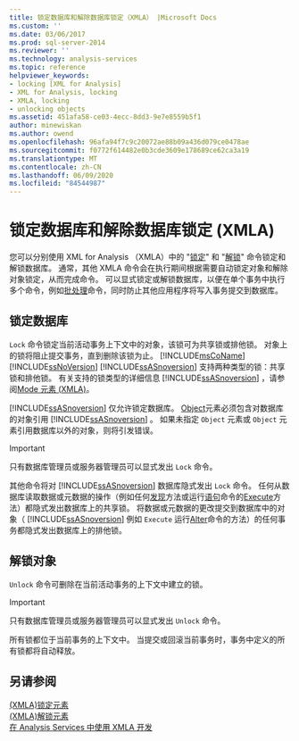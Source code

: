 ```yaml
---
title: 锁定数据库和解除数据库锁定（XMLA） |Microsoft Docs
ms.custom: ''
ms.date: 03/06/2017
ms.prod: sql-server-2014
ms.reviewer: ''
ms.technology: analysis-services
ms.topic: reference
helpviewer_keywords:
- locking [XML for Analysis]
- XML for Analysis, locking
- XMLA, locking
- unlocking objects
ms.assetid: 451afa58-ce03-4ecc-8dd3-9e7e8559b5f1
author: minewiskan
ms.author: owend
ms.openlocfilehash: 96afa94f7c9c20072ae88b09a436d079ce0478ae
ms.sourcegitcommit: f0772f614482e0b3cde3609e178689ce62ca3a19
ms.translationtype: MT
ms.contentlocale: zh-CN
ms.lasthandoff: 06/09/2020
ms.locfileid: "84544987"
---
```

# <a name="locking-and-unlocking-databases-xmla"></a>锁定数据库和解除数据库锁定 (XMLA)
  您可以分别使用 XML for Analysis （XMLA）中的 "[锁定](https://docs.microsoft.com/bi-reference/xmla/xml-elements-commands/lock-element-xmla)" 和 "[解锁](https://docs.microsoft.com/bi-reference/xmla/xml-elements-commands/lock-element-xmla)" 命令锁定和解锁数据库。 通常，其他 XMLA 命令会在执行期间根据需要自动锁定对象和解除对象锁定，从而完成命令。 可以显式锁定或解锁数据库，以便在单个事务中执行多个命令，例如[批处理](https://docs.microsoft.com/bi-reference/xmla/xml-elements-commands/batch-element-xmla)命令，同时防止其他应用程序将写入事务提交到数据库。  
  
## <a name="locking-databases"></a>锁定数据库  
 `Lock` 命令锁定当前活动事务上下文中的对象，该锁可为共享锁或排他锁。 对象上的锁将阻止提交事务，直到删除该锁为止。 [!INCLUDE[msCoName](../../includes/msconame-md.md)] [!INCLUDE[ssNoVersion](../../includes/ssnoversion-md.md)] [!INCLUDE[ssASnoversion](../../includes/ssasnoversion-md.md)] 支持两种类型的锁：共享锁和排他锁。 有关支持的锁类型的详细信息 [!INCLUDE[ssASnoversion](../../includes/ssasnoversion-md.md)] ，请参阅[Mode 元素 &#40;XMLA&#41;](https://docs.microsoft.com/bi-reference/xmla/xml-elements-properties/mode-element-xmla)。  
  
 [!INCLUDE[ssASnoversion](../../includes/ssasnoversion-md.md)] 仅允许锁定数据库。 [Object](https://docs.microsoft.com/bi-reference/xmla/xml-elements-properties/object-element-xmla)元素必须包含对数据库的对象引用 [!INCLUDE[ssASnoversion](../../includes/ssasnoversion-md.md)] 。 如果未指定 `Object` 元素或 `Object` 元素引用数据库以外的对象，则将引发错误。  
  
> [!IMPORTANT]  
>  只有数据库管理员或服务器管理员可以显式发出 `Lock` 命令。  
  
 其他命令将对 [!INCLUDE[ssASnoversion](../../includes/ssasnoversion-md.md)] 数据库隐式发出 `Lock` 命令。 任何从数据库读取数据或元数据的操作（例如任何[发现](https://docs.microsoft.com/bi-reference/xmla/xml-elements-methods-discover)方法或运行[语句](https://docs.microsoft.com/bi-reference/xmla/xml-elements-commands/statement-element-xmla)命令的[Execute](https://docs.microsoft.com/bi-reference/xmla/xml-elements-methods-execute)方法）都隐式发出数据库上的共享锁。 将数据或元数据的更改提交到数据库中的对象（ [!INCLUDE[ssASnoversion](../../includes/ssasnoversion-md.md)] 例如 `Execute` 运行[Alter](https://docs.microsoft.com/bi-reference/xmla/xml-elements-commands/alter-element-xmla)命令的方法）的任何事务都隐式发出数据库上的排他锁。  
  
## <a name="unlocking-objects"></a>解锁对象  
 `Unlock` 命令可删除在当前活动事务的上下文中建立的锁。  
  
> [!IMPORTANT]  
>  只有数据库管理员或服务器管理员可以显式发出 `Unlock` 命令。  
  
 所有锁都位于当前事务的上下文中。 当提交或回滚当前事务时，事务中定义的所有锁都将自动释放。  
  
## <a name="see-also"></a>另请参阅  
 [&#40;XMLA&#41;锁定元素](https://docs.microsoft.com/bi-reference/xmla/xml-elements-commands/lock-element-xmla)   
 [&#40;XMLA&#41;解锁元素](https://docs.microsoft.com/bi-reference/xmla/xml-elements-commands/lock-element-xmla)   
 [在 Analysis Services 中使用 XMLA 开发](developing-with-xmla-in-analysis-services.md)  
  
  
